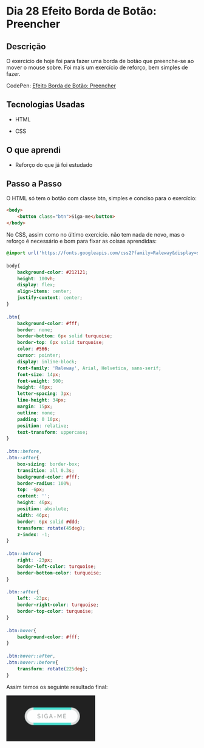 # Dia 28 Efeito Borda de Botão: Preencher

## Descrição

O exercício de hoje foi para fazer uma borda de botão que preenche-se ao mover o mouse sobre. Foi mais um exercício de reforço, bem simples de fazer. 

CodePen: [Efeito Borda de Botão: Preencher](https://codepen.io/albusquercus94/pen/rNwYPdG)

## Tecnologias Usadas

* HTML

* CSS

## O que aprendi

* Reforço do que já foi estudado

## Passo a Passo

O HTML só tem o botão com classe btn, simples e conciso para o exercício:

~~~html
<body>
    <button class="btn">Siga-me</button>
</body>
~~~

No CSS, assim como no último exercício. não tem nada de novo, mas o reforço é necessário e bom para fixar as coisas aprendidas:

~~~css
@import url('https://fonts.googleapis.com/css2?family=Raleway&display=swap');

body{
    background-color: #212121;
    height: 100vh;
    display: flex;
    align-items: center;
    justify-content: center;
}

.btn{
    background-color: #fff;
    border: none;
    border-bottom: 6px solid turquoise;
    border-top: 6px solid turquoise;
    color: #566;
    cursor: pointer;
    display: inline-block;
    font-family: 'Raleway', Arial, Helvetica, sans-serif;
    font-size: 14px;
    font-weight: 500;
    height: 46px;
    letter-spacing: 3px;
    line-height: 34px;
    margin: 15px;
    outline: none;
    padding: 0 10px;
    position: relative;
    text-transform: uppercase;
}

.btn::before,
.btn::after{
    box-sizing: border-box;
    transition: all 0.3s;
    background-color: #fff;
    border-radius: 100%;
    top: -6px;
    content: '';
    height: 46px;
    position: absolute;
    width: 46px;
    border: 6px solid #ddd;
    transform: rotate(45deg);
    z-index: -1;
}

.btn::before{
    right: -23px;
    border-left-color: turquoise;
    border-bottom-color: turquoise;
}

.btn::after{
    left: -23px;
    border-right-color: turquoise;
    border-top-color: turquoise;
}

.btn:hover{
    background-color: #fff;
}

.btn:hover::after,
.btn:hover::before{
    transform: rotate(225deg);
}
~~~

Assim temos os seguinte resultado final:

![Resultado-Final-Dia-28](https://github.com/AlbusQuercus94/One-CSS-per-30-Days/blob/main/Desafios/Dia_28/Imagens/Resultado-Final-Dia-28.gif)

